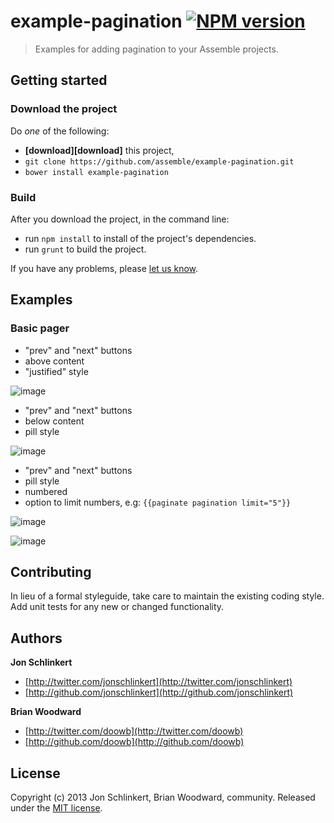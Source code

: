 # example-pagination [![NPM version](https://badge.fury.io/js/boilerplate-docs.png)](http://badge.fury.io/js/boilerplate-docs)

> Examples for adding pagination to your Assemble projects.

## Getting started

### Download the project

Do _one_ of the following:

* **[download][download]** this project,
* `git clone https://github.com/assemble/example-pagination.git`
* `bower install example-pagination`

### Build
After you download the project, in the command line:

* run `npm install` to install of the project's dependencies.
* run `grunt` to build the project.

If you have any problems, please [let us know](https://github.com/assemble/example-pagination/issues/new).


## Examples
### Basic pager

* "prev" and "next" buttons
* above content
* "justified" style

![image](https://f.cloud.github.com/assets/383994/1435768/d33bf88a-4147-11e3-969f-97d30028d61b.png)

* "prev" and "next" buttons
* below content
* pill style

![image](https://f.cloud.github.com/assets/383994/1435770/e696a4de-4147-11e3-9071-9f19690cbadb.png)


* "prev" and "next" buttons
* pill style
* numbered
* option to limit numbers, e.g: `{{paginate pagination limit="5"}}`

![image](https://f.cloud.github.com/assets/383994/1435777/f6a4bdd4-4147-11e3-96cf-7e7940c8bbae.png)

![image](https://f.cloud.github.com/assets/383994/1435780/074b1da4-4148-11e3-8a7b-fd14664fa00e.png)


## Contributing

In lieu of a formal styleguide, take care to maintain the existing coding style. Add unit tests for any new or changed functionality.


## Authors

**Jon Schlinkert**

+ [http://twitter.com/jonschlinkert](http://twitter.com/jonschlinkert)
+ [http://github.com/jonschlinkert](http://github.com/jonschlinkert)


**Brian Woodward**

+ [http://twitter.com/doowb](http://twitter.com/doowb)
+ [http://github.com/doowb](http://github.com/doowb)


## License
Copyright (c) 2013 Jon Schlinkert, Brian Woodward, community.
Released under the [MIT license](LICENSE-MIT).

